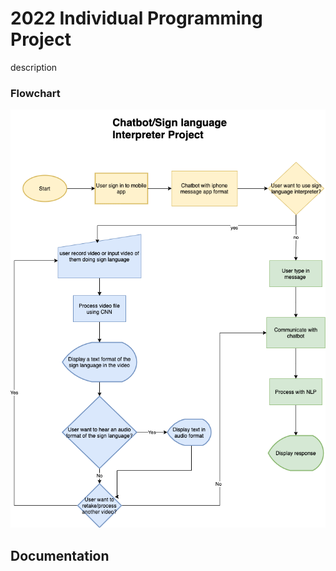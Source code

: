 # 2022 Individual Programming Project
description


### Flowchart
![flowchart](https://github.com/tate8/2022IndividualProject/blob/main/images/IndividualProject.drawio.png)

## Documentation
